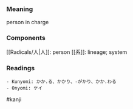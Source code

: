 ### Meaning

person in charge

### Components

[[Radicals/人|人]]: person [[系]]: lineage; system

### Readings

```
- Kunyomi: かか.る、かかり、-がかり、かか.わる
- Onyomi: ケイ
```

#kanji